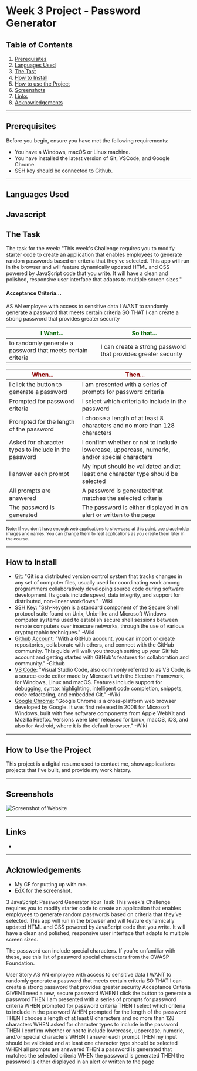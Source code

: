 
<!-- Week Three Homework Readme Readme -->
# Week 3 Project - Password Generator
## Table of Contents
1. [Prerequisites](#prerequisites)
2. [Languages Used](#languages-used)
3. [The Tast](#the-task)
3. [How to Install](#how-to-install)
4. [How to use the Project](#how-to-use-the-project)
5. [Screenshots](#screenshots)
6. [Links](#links)
7. [Acknowledgements](#acknowledgements)
---
## Prerequisites

Before you begin, ensure you have met the following requirements:

- You have a Windows, macOS or Linux machine.
- You have installed the latest version of Git, VSCode, and Google Chrome.
- SSH key should be connected to Github.

--- 

## Languages Used

Javascript
---

## The Task

The task for the week: "This week's Challenge requires you to modify starter code to create an application that enables employees to generate random passwords based on criteria that they’ve selected. This app will run in the browser and will feature dynamically updated HTML and CSS powered by JavaScript code that you write. It will have a clean and polished, responsive user interface that adapts to multiple screen sizes."

#### Acceptance Criteria...

AS AN employee with access to sensitive data
I WANT to randomly generate a password that meets certain criteria
SO THAT I can create a strong password that provides greater security

|<span style="color:darkgreen;">**I Want...**</span>                 |<span style="color:darkgreen;">**So that...**</span>                                 |
|--------------------------------------------------------------------|-------------------------------------------------------------------------------------|
|to randomly generate a password that meets certain criteria         | I can create a strong password that provides greater security                       |


|<span style="color:darkred;">**When...**</span>                         |<span style="color:darkred;">**Then...**</span>                                   |
|----------------------------------------------------------------------|--------------------------------------------------------------                      |
| I click the button to generate a password                            | I am presented with a series of prompts for password criteria                      |
| Prompted for password criteria                                       | I select which criteria to include in the password                                 |
| Prompted for the length of the password                              | I choose a length of at least 8 characters and no more than 128 characters         |    
| Asked for character types to include in the password                 | I confirm whether or not to include lowercase, uppercase, numeric, and/or special characters|
| I answer each prompt                                                 | My input should be validated and at least one character type should be selected    |
| All prompts are answered                                             | A password is generated that matches the selected criteria                         |
| The password is generated                                            | The password is either displayed in an alert or written to the page                |



<small>Note: If you don't have enough web applications to showcase at this point, use placeholder images and names. You can change them to real applications as you create them later in the course.</small>

--- 

## How to Install

- [Git](https://github.com/git-guides/install-git): "Git is a distributed version control system that tracks changes in any set of computer files, usually used for coordinating work among programmers collaboratively developing source code during software development. Its goals include speed, data integrity, and support for distributed, non-linear workflows." -Wiki
- [SSH Key](https://docs.github.com/en/authentication/connecting-to-github-with-ssh/adding-a-new-ssh-key-to-your-github-account): "Ssh-keygen is a standard component of the Secure Shell protocol suite found on Unix, Unix-like and Microsoft Windows computer systems used to establish secure shell sessions between remote computers over insecure networks, through the use of various cryptographic techniques." -Wiki
- [Github Account](https://docs.github.com/en/get-started/onboarding/getting-started-with-your-github-account): "With a GitHub account, you can import or create repositories, collaborate with others, and connect with the GitHub community. This guide will walk you through setting up your GitHub account and getting started with GitHub's features for collaboration and community." -Github
- [VS Code](https://code.visualstudio.com/docs/setup/setup-overview): "Visual Studio Code, also commonly referred to as VS Code, is a source-code editor made by Microsoft with the Electron Framework, for Windows, Linux and macOS. Features include support for debugging, syntax highlighting, intelligent code completion, snippets, code refactoring, and embedded Git." -Wiki
- [Google Chrome](https://support.google.com/chrome/answer/95346?hl=en&co=GENIE.Platform%3DDesktop): "Google Chrome is a cross-platform web browser developed by Google. It was first released in 2008 for Microsoft Windows, built with free software components from Apple WebKit and Mozilla Firefox. Versions were later released for Linux, macOS, iOS, and also for Android, where it is the default browser." -Wiki
--- 
## How to Use the Project

  This project is a digital resume used to contact me, show applications projects that I've built, and provide my work history. 

---

## Screenshots
![Screenshot of Website](./assets/images/screenshot.png)

---

## Links
- 

--- 

## Acknowledgements

- My GF for putting up with me.
- EdX for the screenshot.



3 JavaScript: Password Generator
Your Task
This week's Challenge requires you to modify starter code to create an application that enables employees to generate random passwords based on criteria that they’ve selected. This app will run in the browser and will feature dynamically updated HTML and CSS powered by JavaScript code that you write. It will have a clean and polished, responsive user interface that adapts to multiple screen sizes.

The password can include special characters. If you’re unfamiliar with these, see this list of password special characters from the OWASP Foundation.

User Story
AS AN employee with access to sensitive data
I WANT to randomly generate a password that meets certain criteria
SO THAT I can create a strong password that provides greater security
Acceptance Criteria
GIVEN I need a new, secure password
WHEN I click the button to generate a password
THEN I am presented with a series of prompts for password criteria
WHEN prompted for password criteria
THEN I select which criteria to include in the password
WHEN prompted for the length of the password
THEN I choose a length of at least 8 characters and no more than 128 characters
WHEN asked for character types to include in the password
THEN I confirm whether or not to include lowercase, uppercase, numeric, and/or special characters
WHEN I answer each prompt
THEN my input should be validated and at least one character type should be selected
WHEN all prompts are answered
THEN a password is generated that matches the selected criteria
WHEN the password is generated
THEN the password is either displayed in an alert or written to the page


